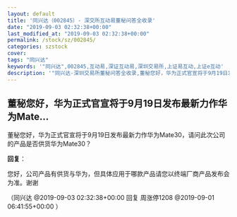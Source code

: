 ```yaml
---
layout: default
title: '同兴达（002845）- 深交所互动易董秘问答全收录'
date: "2019-09-03 02:32:38+00:00"
last_modified_at: "2019-09-03 02:32:38+00:00"
permalink: /stock/sz/002845/
categories: szstock
cover: 
tags: "同兴达"
keywords: '"同兴达",002845,互动易,深证互动易,深圳交易所,上证易互动,上证e互动'
description: '"同兴达-深圳交易所董秘问答全收录,董秘您好，华为正式官宣将于9月19日发布最新力作华为Mate30，请问此次公司的产品是否供货华为Mate30？"'
---
```


## 董秘您好，华为正式官宣将于9月19日发布最新力作华为Mate...

董秘您好，华为正式官宣将于9月19日发布最新力作华为Mate30，请问此次公司的产品是否供货华为Mate30？

**回复**：

您好，公司产品有供货与华为，但具体应用于哪款产品请您以终端厂商产品发布会为准。谢谢 

（同兴达  @2019-09-03 02:32:38+00:00 回复 周涨停1208  @2019-09-01 06:41:55+00:00 ）

